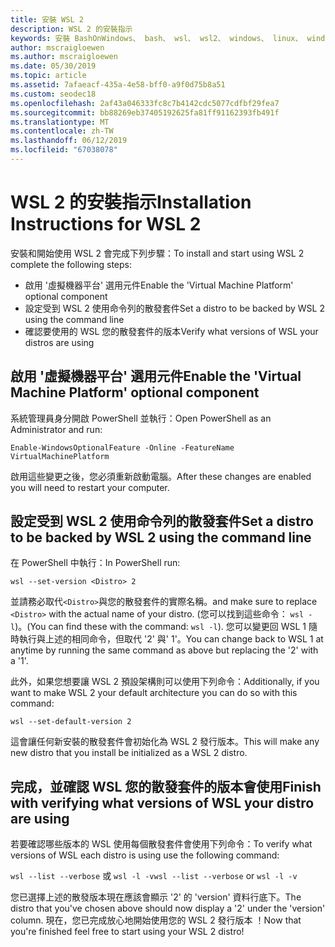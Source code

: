 ```yaml
---
title: 安裝 WSL 2
description: WSL 2 的安裝指示
keywords: 安裝 BashOnWindows、 bash、 wsl、 wsl2、 windows、 linux、 windowssubsystem、 ubuntu、 debian、 suse、 windows 10 的 windows 子系統
author: mscraigloewen
ms.author: mscraigloewen
ms.date: 05/30/2019
ms.topic: article
ms.assetid: 7afaeacf-435a-4e58-bff0-a9f0d75b8a51
ms.custom: seodec18
ms.openlocfilehash: 2af43a046333fc8c7b4142cdc5077cdfbf29fea7
ms.sourcegitcommit: bb88269eb37405192625fa81ff91162393fb491f
ms.translationtype: MT
ms.contentlocale: zh-TW
ms.lasthandoff: 06/12/2019
ms.locfileid: "67038078"
---
```

# <a name="installation-instructions-for-wsl-2"></a><span data-ttu-id="56eca-104">WSL 2 的安裝指示</span><span class="sxs-lookup"><span data-stu-id="56eca-104">Installation Instructions for WSL 2</span></span>

<span data-ttu-id="56eca-105">安裝和開始使用 WSL 2 會完成下列步驟：</span><span class="sxs-lookup"><span data-stu-id="56eca-105">To install and start using WSL 2 complete the following steps:</span></span>

- <span data-ttu-id="56eca-106">啟用 '虛擬機器平台' 選用元件</span><span class="sxs-lookup"><span data-stu-id="56eca-106">Enable the 'Virtual Machine Platform' optional component</span></span>
- <span data-ttu-id="56eca-107">設定受到 WSL 2 使用命令列的散發套件</span><span class="sxs-lookup"><span data-stu-id="56eca-107">Set a distro to be backed by WSL 2 using the command line</span></span>
- <span data-ttu-id="56eca-108">確認要使用的 WSL 您的散發套件的版本</span><span class="sxs-lookup"><span data-stu-id="56eca-108">Verify what versions of WSL your distros are using</span></span>

## <a name="enable-the-virtual-machine-platform-optional-component"></a><span data-ttu-id="56eca-109">啟用 '虛擬機器平台' 選用元件</span><span class="sxs-lookup"><span data-stu-id="56eca-109">Enable the 'Virtual Machine Platform' optional component</span></span>

<span data-ttu-id="56eca-110">系統管理員身分開啟 PowerShell 並執行：</span><span class="sxs-lookup"><span data-stu-id="56eca-110">Open PowerShell as an Administrator and run:</span></span>

`Enable-WindowsOptionalFeature -Online -FeatureName VirtualMachinePlatform`

<span data-ttu-id="56eca-111">啟用這些變更之後，您必須重新啟動電腦。</span><span class="sxs-lookup"><span data-stu-id="56eca-111">After these changes are enabled you will need to restart your computer.</span></span>

## <a name="set-a-distro-to-be-backed-by-wsl-2-using-the-command-line"></a><span data-ttu-id="56eca-112">設定受到 WSL 2 使用命令列的散發套件</span><span class="sxs-lookup"><span data-stu-id="56eca-112">Set a distro to be backed by WSL 2 using the command line</span></span>

<span data-ttu-id="56eca-113">在 PowerShell 中執行：</span><span class="sxs-lookup"><span data-stu-id="56eca-113">In PowerShell run:</span></span>

`wsl --set-version <Distro> 2`

<span data-ttu-id="56eca-114">並請務必取代`<Distro>`與您的散發套件的實際名稱。</span><span class="sxs-lookup"><span data-stu-id="56eca-114">and make sure to replace `<Distro>` with the actual name of your distro.</span></span> <span data-ttu-id="56eca-115">(您可以找到這些命令： `wsl -l`)。</span><span class="sxs-lookup"><span data-stu-id="56eca-115">(You can find these with the command: `wsl -l`).</span></span> <span data-ttu-id="56eca-116">您可以變更回 WSL 1 隨時執行與上述的相同命令，但取代 '2' 與' 1'。</span><span class="sxs-lookup"><span data-stu-id="56eca-116">You can change back to WSL 1 at anytime by running the same command as above but replacing the '2' with a '1'.</span></span>

<span data-ttu-id="56eca-117">此外，如果您想要讓 WSL 2 預設架構則可以使用下列命令：</span><span class="sxs-lookup"><span data-stu-id="56eca-117">Additionally, if you want to make WSL 2 your default architecture you can do so with this command:</span></span>

`wsl --set-default-version 2`

<span data-ttu-id="56eca-118">這會讓任何新安裝的散發套件會初始化為 WSL 2 發行版本。</span><span class="sxs-lookup"><span data-stu-id="56eca-118">This will make any new distro that you install be initialized as a WSL 2 distro.</span></span>

## <a name="finish-with-verifying-what-versions-of-wsl-your-distro-are-using"></a><span data-ttu-id="56eca-119">完成，並確認 WSL 您的散發套件的版本會使用</span><span class="sxs-lookup"><span data-stu-id="56eca-119">Finish with verifying what versions of WSL your distro are using</span></span>

<span data-ttu-id="56eca-120">若要確認哪些版本的 WSL 使用每個散發套件會使用下列命令：</span><span class="sxs-lookup"><span data-stu-id="56eca-120">To verify what versions of WSL each distro is using use the following command:</span></span>

<span data-ttu-id="56eca-121">`wsl --list --verbose` 或 `wsl -l -v`</span><span class="sxs-lookup"><span data-stu-id="56eca-121">`wsl --list --verbose` or `wsl -l -v`</span></span>

<span data-ttu-id="56eca-122">您已選擇上述的散發版本現在應該會顯示 '2' 的 'version' 資料行底下。</span><span class="sxs-lookup"><span data-stu-id="56eca-122">The distro that you've chosen above should now display a '2' under the 'version' column.</span></span> <span data-ttu-id="56eca-123">現在，您已完成放心地開始使用您的 WSL 2 發行版本 ！</span><span class="sxs-lookup"><span data-stu-id="56eca-123">Now that you're finished feel free to start using your WSL 2 distro!</span></span> 